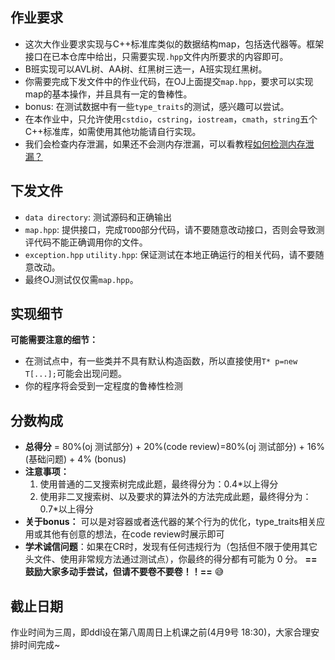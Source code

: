## 作业要求

- 这次大作业要求实现与C++标准库类似的数据结构map，包括迭代器等。框架接口在已本仓库中给出，只需要实现`.hpp`文件内所要求的内容即可。
- B班实现可以AVL树、AA树、红黑树三选一，A班实现红黑树。
- 你需要完成下发文件中的作业代码，在OJ上面提交`map.hpp`，要求可以实现map的基本操作，并且具有一定的鲁棒性。
- bonus: 在测试数据中有一些`type_traits`的测试，感兴趣可以尝试。
- 在本作业中，只允许使用`cstdio`，`cstring`，`iostream`，`cmath`，`string`五个C++标准库，如需使用其他功能请自行实现。
- 我们会检查内存泄漏，如果还不会测内存泄漏，可以看教程[如何检测内存泄漏？](./tutorials/detect-memory-leak/detect-memory-leak.md)

## 下发文件

- `data directory`: 测试源码和正确输出
- `map.hpp`: 提供接口，完成`TODO`部分代码，请不要随意改动接口，否则会导致测评代码不能正确调用你的文件。
- `exception.hpp` `utility.hpp`: 保证测试在本地正确运行的相关代码，请不要随意改动。
- 最终OJ测试仅仅需`map.hpp`。

## 实现细节

**可能需要注意的细节：**
-   在测试点中，有一些类并不具有默认构造函数，所以直接使用`T* p=new T[...];`可能会出现问题。
-   你的程序将会受到一定程度的鲁棒性检测

## 分数构成

- **总得分** = 80%(oj 测试部分) + 20%(code review)=80%(oj 测试部分) + 16% (基础问题) + 4% (bonus)
- **注意事项：**
  1. 使用普通的二叉搜索树完成此题，最终得分为：0.4\*以上得分
  2. 使用非二叉搜索树、以及要求的算法外的方法完成此题，最终得分为：0.7\*以上得分
- **关于bonus：** 可以是对容器或者迭代器的某个行为的优化，type_traits相关应用或其他有创意的想法，在code review时展示即可
- **学术诚信问题**：如果在CR时，发现有任何违规行为（包括但不限于使用其它头文件、使用非常规方法通过测试点），你最终的得分都有可能为 0 分。
**==鼓励大家多动手尝试，但请不要卷不要卷！！==**
:sweat_smile: 
## 截止日期

作业时间为三周，即ddl设在第八周周日上机课之前(4月9号 18:30)，大家合理安排时间完成~